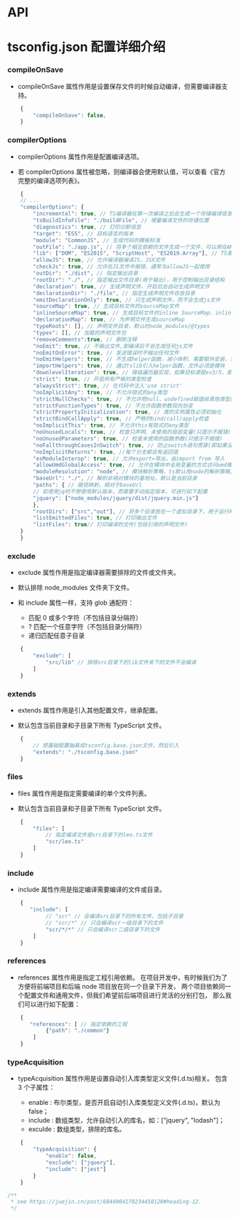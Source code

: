 # API

# tsconfig.json 配置详细介绍

### compileOnSave

- compileOnSave 属性作用是设置保存文件的时候自动编译，但需要编译器支持。

```js
    {
        "compileOnSave": false,
    }
```

### compilerOptions

- compilerOptions 属性作用是配置编译选项。

- 若 compilerOptions 属性被忽略，则编译器会使用默认值，可以查看《官方完整的编译选项列表》。

```js
    {
    // ...
    "compilerOptions": {
        "incremental": true, // TS编译器在第一次编译之后会生成一个存储编译信息的文件，第二次编译会在第一次的基础上进行增量编译，可以提高编译的速度
        "tsBuildInfoFile": "./buildFile", // 增量编译文件的存储位置
        "diagnostics": true, // 打印诊断信息
        "target": "ES5", // 目标语言的版本
        "module": "CommonJS", // 生成代码的模板标准
        "outFile": "./app.js", // 将多个相互依赖的文件生成一个文件，可以用在AMD模块中，即开启时应设置"module": "AMD",
        "lib": ["DOM", "ES2015", "ScriptHost", "ES2019.Array"], // TS需要引用的库，即声明文件，es5 默认引用dom、es5、scripthost,如需要使用es的高级版本特性，通常都需要配置，如es8的数组新特性需要引入"ES2019.Array",
        "allowJS": true, // 允许编译器编译JS，JSX文件
        "checkJs": true, // 允许在JS文件中报错，通常与allowJS一起使用
        "outDir": "./dist", // 指定输出目录
        "rootDir": "./", // 指定输出文件目录(用于输出)，用于控制输出目录结构
        "declaration": true, // 生成声明文件，开启后会自动生成声明文件
        "declarationDir": "./file", // 指定生成声明文件存放目录
        "emitDeclarationOnly": true, // 只生成声明文件，而不会生成js文件
        "sourceMap": true, // 生成目标文件的sourceMap文件
        "inlineSourceMap": true, // 生成目标文件的inline SourceMap，inline SourceMap会包含在生成的js文件中
        "declarationMap": true, // 为声明文件生成sourceMap
        "typeRoots": [], // 声明文件目录，默认时node_modules/@types
        "types": [], // 加载的声明文件包
        "removeComments":true, // 删除注释
        "noEmit": true, // 不输出文件,即编译后不会生成任何js文件
        "noEmitOnError": true, // 发送错误时不输出任何文件
        "noEmitHelpers": true, // 不生成helper函数，减小体积，需要额外安装，常配合importHelpers一起使用
        "importHelpers": true, // 通过tslib引入helper函数，文件必须是模块
        "downlevelIteration": true, // 降级遍历器实现，如果目标源是es3/5，那么遍历器会有降级的实现
        "strict": true, // 开启所有严格的类型检查
        "alwaysStrict": true, // 在代码中注入'use strict'
        "noImplicitAny": true, // 不允许隐式的any类型
        "strictNullChecks": true, // 不允许把null、undefined赋值给其他类型的变量
        "strictFunctionTypes": true, // 不允许函数参数双向协变
        "strictPropertyInitialization": true, // 类的实例属性必须初始化
        "strictBindCallApply": true, // 严格的bind/call/apply检查
        "noImplicitThis": true, // 不允许this有隐式的any类型
        "noUnusedLocals": true, // 检查只声明、未使用的局部变量(只提示不报错)
        "noUnusedParameters": true, // 检查未使用的函数参数(只提示不报错)
        "noFallthroughCasesInSwitch": true, // 防止switch语句贯穿(即如果没有break语句后面不会执行)
        "noImplicitReturns": true, //每个分支都会有返回值
        "esModuleInterop": true, // 允许export=导出，由import from 导入
        "allowUmdGlobalAccess": true, // 允许在模块中全局变量的方式访问umd模块
        "moduleResolution": "node", // 模块解析策略，ts默认用node的解析策略，即相对的方式导入
        "baseUrl": "./", // 解析非相对模块的基地址，默认是当前目录
        "paths": { // 路径映射，相对于baseUrl
        // 如使用jq时不想使用默认版本，而需要手动指定版本，可进行如下配置
        "jquery": ["node_modules/jquery/dist/jquery.min.js"]
        },
        "rootDirs": ["src","out"], // 将多个目录放在一个虚拟目录下，用于运行时，即编译后引入文件的位置可能发生变化，这也设置可以虚拟src和out在同一个目录下，不用再去改变路径也不会报错
        "listEmittedFiles": true, // 打印输出文件
        "listFiles": true// 打印编译的文件(包括引用的声明文件)
    }
    }
```

### exclude

- exclude 属性作用是指定编译器需要排除的文件或文件夹。

- 默认排除 node_modules 文件夹下文件。

- 和 include 属性一样，支持 glob 通配符：

  - 匹配 0 或多个字符（不包括目录分隔符）
  - ? 匹配一个任意字符（不包括目录分隔符）
  - 递归匹配任意子目录

```js
    {
        "exclude": [
            "src/lib" // 排除src目录下的lib文件夹下的文件不会编译
        ]
    }
```

### extends

- extends 属性作用是引入其他配置文件，继承配置。

- 默认包含当前目录和子目录下所有 TypeScript 文件。

```js
    {
        // 把基础配置抽离成tsconfig.base.json文件，然后引入
	    "extends": "./tsconfig.base.json"
    }
```

### files

- files 属性作用是指定需要编译的单个文件列表。

- 默认包含当前目录和子目录下所有 TypeScript 文件。

```js
    {
        "files": [
            // 指定编译文件是src目录下的leo.ts文件
            "scr/leo.ts"
        ]
    }
```

### include

- include 属性作用是指定编译需要编译的文件或目录。

```js
    {
       "include": [
            // "scr" // 会编译src目录下的所有文件，包括子目录
            // "scr/*" // 只会编译scr一级目录下的文件
            "scr/*/*" // 只会编译scr二级目录下的文件
        ]
    }
```

### references

- references 属性作用是指定工程引用依赖。
  在项目开发中，有时候我们为了方便将前端项目和后端 node 项目放在同一个目录下开发，
  两个项目依赖同一个配置文件和通用文件，但我们希望前后端项目进行灵活的分别打包，
  那么我们可以进行如下配置：

```js
    {
       "references": [ // 指定依赖的工程
            {"path": "./common"}
        ]
    }
```

### typeAcquisition

- typeAcquisition 属性作用是设置自动引入库类型定义文件(.d.ts)相关。 包含 3 个子属性：

  - enable : 布尔类型，是否开启自动引入库类型定义文件(.d.ts)，默认为 false；
  - include : 数组类型，允许自动引入的库名，如：["jquery", "lodash"]；
  - exculde : 数组类型，排除的库名。

```js
    {
        "typeAcquisition": {
            "enable": false,
            "exclude": ["jquery"],
            "include": ["jest"]
        }
    }
```

```js
/**
 * see https://juejin.cn/post/6844904178234458120#heading-12.
 */
```
